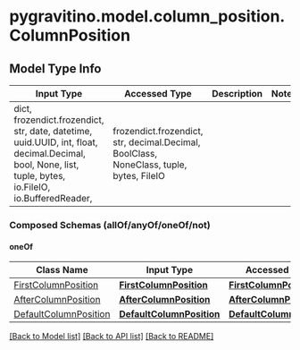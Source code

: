 # pygravitino.model.column_position.ColumnPosition

## Model Type Info
Input Type | Accessed Type | Description | Notes
------------ | ------------- | ------------- | -------------
dict, frozendict.frozendict, str, date, datetime, uuid.UUID, int, float, decimal.Decimal, bool, None, list, tuple, bytes, io.FileIO, io.BufferedReader,  | frozendict.frozendict, str, decimal.Decimal, BoolClass, NoneClass, tuple, bytes, FileIO |  | 

### Composed Schemas (allOf/anyOf/oneOf/not)
#### oneOf
Class Name | Input Type | Accessed Type | Description | Notes
------------- | ------------- | ------------- | ------------- | -------------
[FirstColumnPosition](FirstColumnPosition.md) | [**FirstColumnPosition**](FirstColumnPosition.md) | [**FirstColumnPosition**](FirstColumnPosition.md) |  | 
[AfterColumnPosition](AfterColumnPosition.md) | [**AfterColumnPosition**](AfterColumnPosition.md) | [**AfterColumnPosition**](AfterColumnPosition.md) |  | 
[DefaultColumnPosition](DefaultColumnPosition.md) | [**DefaultColumnPosition**](DefaultColumnPosition.md) | [**DefaultColumnPosition**](DefaultColumnPosition.md) |  | 

[[Back to Model list]](../../README.md#documentation-for-models) [[Back to API list]](../../README.md#documentation-for-api-endpoints) [[Back to README]](../../README.md)

